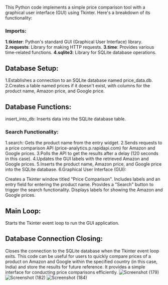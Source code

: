 This Python code implements a simple price comparison tool with a graphical user interface (GUI) using Tkinter. Here's a breakdown of its functionality:

### Imports:

**1.tkinter**: Python's standard GUI (Graphical User Interface) library.
**2.requests**: Library for making HTTP requests.
**3.time**: Provides various time-related functions.
**4.sqlite3**: Library for SQLite database operations.


## Database Setup:

1.Establishes a connection to an SQLite database named price_data.db.
2.Creates a table named prices if it doesn't exist, with columns for the product name, Amazon price, and Google price.


## Database Functions:

insert_into_db: Inserts data into the SQLite database table.


### Search Functionality:

1.search: Gets the product name from the entry widget.
2.Sends requests to a price comparison API (price-analytics.p.rapidapi.com) for Amazon and Google prices.
3.Polls the API to get the results after a delay (120 seconds in this case).
4.Updates the GUI labels with the retrieved Amazon and Google prices.
5.Inserts the product name, Amazon price, and Google price into the SQLite database.
6.Graphical User Interface (GUI):

Creates a Tkinter window titled "Price Comparison".
Includes labels and an entry field for entering the product name.
Provides a "Search" button to trigger the search functionality.
Displays labels for showing the Amazon and Google prices.


## Main Loop:

Starts the Tkinter event loop to run the GUI application.


## Database Connection Closing:

Closes the connection to the SQLite database when the Tkinter event loop exits.
This code can be useful for users to quickly compare prices of a product on Amazon and Google within the specified country (in this case, India) and store the results for future reference. It provides a simple interface for conducting price comparisons efficiently.
![Screenshot (179)](https://github.com/Afzal4984/pricecomparisontool/assets/126193636/8bebb3ee-ac48-44b6-9ff8-bd680bacecb0)
![Screenshot (182)](https://github.com/Afzal4984/pricecomparisontool/assets/126193636/f89bc148-c881-4ccc-9bb0-cf180f3473df)
![Screenshot (184)](https://github.com/Afzal4984/pricecomparisontool/assets/126193636/7981c9ff-23c8-453a-9f10-cfacc1294909)



